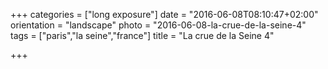 +++
categories = ["long exposure"]
date = "2016-06-08T08:10:47+02:00"
orientation = "landscape"
photo = "2016-06-08-la-crue-de-la-seine-4"
tags = ["paris","la seine","france"]
title = "La crue de la Seine 4"

+++
